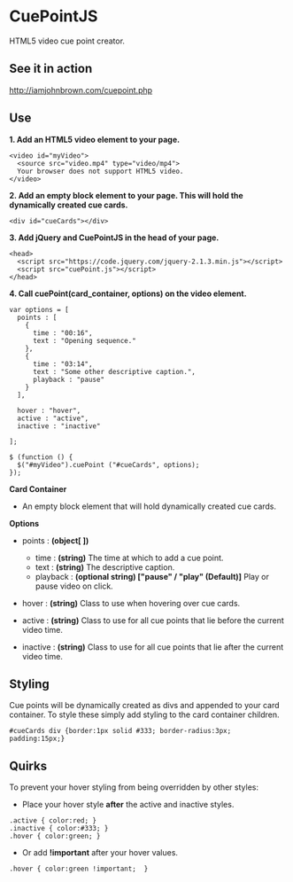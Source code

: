 # CuePointJS
HTML5 video cue point creator.

## See it in action
http://iamjohnbrown.com/cuepoint.php

## Use
**1. Add an HTML5 video element to your page.**
```
<video id="myVideo">
  <source src="video.mp4" type="video/mp4">
  Your browser does not support HTML5 video.
</video>
```

**2. Add an empty block element to your page. This will hold the dynamically created cue cards.**
``` 
<div id="cueCards"></div>
```

**3. Add jQuery and CuePointJS in the head of your page.**
```
<head>
  <script src="https://code.jquery.com/jquery-2.1.3.min.js"></script>
  <script src="cuePoint.js"></script>
</head>
```

**4. Call cuePoint(card_container, options) on the video element.**
```
var options = [
  points : [
    {
      time : "00:16",
      text : "Opening sequence."
    },
    {
      time : "03:14",
      text : "Some other descriptive caption.",
      playback : "pause"
    }
  ],
  
  hover : "hover",
  active : "active",
  inactive : "inactive"
  
];

$ (function () {
  $("#myVideo").cuePoint ("#cueCards", options);
});
```

**Card Container**
- An empty block element that will hold dynamically created cue cards.

**Options**
- points : **(object[ ])**
  - time : **(string)** The time at which to add a cue point.
  - text : **(string)** The descriptive caption.
  - playback : **(optional string) ["pause" / "play" (Default)]** Play or pause video on click.
  
- hover : **(string)** Class to use when hovering over cue cards.
- active : **(string)** Class to use for all cue points that lie before the current video time.
- inactive : **(string)** Class to use for all cue points that lie after the current video time.

## Styling
Cue points will be dynamically created as divs and appended to your card container. To style these simply add styling to the card container children.
```
#cueCards div {border:1px solid #333; border-radius:3px; padding:15px;}
````

## Quirks
To prevent your hover styling from being overridden by other styles:
- Place your hover style **after** the active and inactive styles.
```
.active { color:red; }
.inactive { color:#333; }
.hover { color:green; }
```
- Or add **!important** after your hover values.
```
.hover { color:green !important;  }
```
